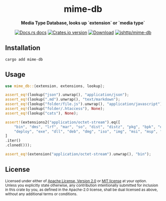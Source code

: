 <h1 align="center">mime-db</h1>

<div align="center">
  <p>
    <strong>Media Type Database, looks up `extension` or `media type`</strong>
  </p>
</div>

<div align="center">
  <!-- Docs.rs docs -->
  <a href="https://docs.rs/mime-db">
    <img src="https://img.shields.io/badge/docs-latest-blue.svg?style=flat-square"
      alt="Docs.rs docs" /></a>
  <!-- Crates version -->
  <a href="https://crates.io/crates/mime-db">
    <img src="https://img.shields.io/crates/v/mime-db.svg?style=flat-square"
    alt="Crates.io version" /></a>
  <!-- Downloads -->
  <a href="https://crates.io/crates/mime-db">
    <img src="https://img.shields.io/crates/d/mime-db.svg?style=flat-square"
      alt="Download" /></a>
  <a href="https://github.com/jshttp/mime-db">
    <img src="https://img.shields.io/npm/v/mime-db/latest?style=flat-square&label=jshttp%2Fmime-db"
      alt="jshttp/mime-db" /></a>
</div>

## Installation

```shell
cargo add mime-db
```

## Usage

```rust
use mime_db::{extension, extensions, lookup};

assert_eq!(lookup("json").unwrap(), "application/json");
assert_eq!(lookup(".md").unwrap(), "text/markdown");
assert_eq!(lookup("folder/file.js").unwrap(), "application/javascript");
assert_eq!(lookup("folder/.htaccess"), None);
assert_eq!(lookup("cats"), None);

assert!(extensions2("application/octet-stream").eq([
    "bin", "dms", "lrf", "mar", "so", "dist", "distz", "pkg", "bpk", "dump", "elc",
    "deploy", "exe", "dll", "deb", "dmg", "iso", "img", "msi", "msp", "msm", "buffer"
]
.iter()
.cloned()));

assert_eq!(extension("application/octet-stream").unwrap(), "bin");
```

## License

<sup>
Licensed under either of <a href="LICENSE-APACHE">Apache License, Version
2.0</a> or <a href="LICENSE-MIT">MIT license</a> at your option.
</sup>

<br>

<sub>
Unless you explicitly state otherwise, any contribution intentionally submitted
for inclusion in this crate by you, as defined in the Apache-2.0 license, shall
be dual licensed as above, without any additional terms or conditions.
</sub>
